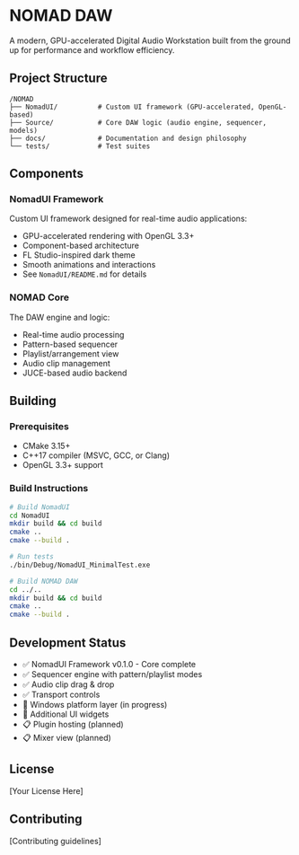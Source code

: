 # NOMAD DAW

A modern, GPU-accelerated Digital Audio Workstation built from the ground up for performance and workflow efficiency.

## Project Structure

```
/NOMAD
├── NomadUI/          # Custom UI framework (GPU-accelerated, OpenGL-based)
├── Source/           # Core DAW logic (audio engine, sequencer, models)
├── docs/             # Documentation and design philosophy
└── tests/            # Test suites
```

## Components

### NomadUI Framework
Custom UI framework designed for real-time audio applications:
- GPU-accelerated rendering with OpenGL 3.3+
- Component-based architecture
- FL Studio-inspired dark theme
- Smooth animations and interactions
- See `NomadUI/README.md` for details

### NOMAD Core
The DAW engine and logic:
- Real-time audio processing
- Pattern-based sequencer
- Playlist/arrangement view
- Audio clip management
- JUCE-based audio backend

## Building

### Prerequisites
- CMake 3.15+
- C++17 compiler (MSVC, GCC, or Clang)
- OpenGL 3.3+ support

### Build Instructions

```bash
# Build NomadUI
cd NomadUI
mkdir build && cd build
cmake ..
cmake --build .

# Run tests
./bin/Debug/NomadUI_MinimalTest.exe

# Build NOMAD DAW
cd ../..
mkdir build && cd build
cmake ..
cmake --build .
```

## Development Status

- ✅ NomadUI Framework v0.1.0 - Core complete
- ✅ Sequencer engine with pattern/playlist modes
- ✅ Audio clip drag & drop
- ✅ Transport controls
- 🚧 Windows platform layer (in progress)
- 🚧 Additional UI widgets
- 📋 Plugin hosting (planned)
- 📋 Mixer view (planned)

## License

[Your License Here]

## Contributing

[Contributing guidelines]
